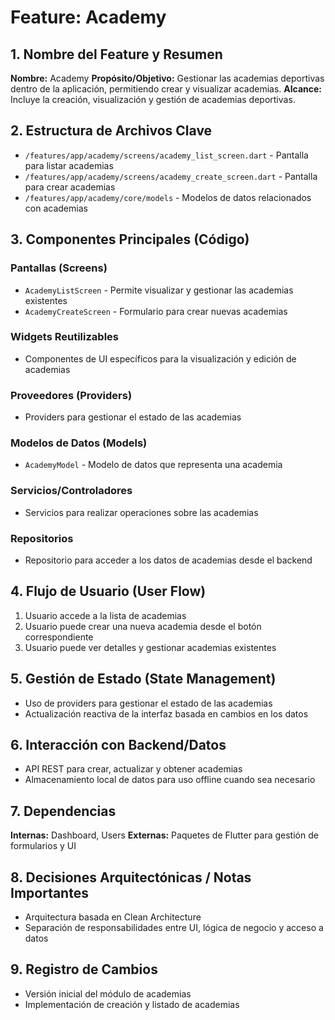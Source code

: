 # Feature: Academy

## 1. Nombre del Feature y Resumen
**Nombre:** Academy
**Propósito/Objetivo:** Gestionar las academias deportivas dentro de la aplicación, permitiendo crear y visualizar academias.
**Alcance:** Incluye la creación, visualización y gestión de academias deportivas.

## 2. Estructura de Archivos Clave
* `/features/app/academy/screens/academy_list_screen.dart` - Pantalla para listar academias
* `/features/app/academy/screens/academy_create_screen.dart` - Pantalla para crear academias
* `/features/app/academy/core/models` - Modelos de datos relacionados con academias

## 3. Componentes Principales (Código)
### Pantallas (Screens)
* `AcademyListScreen` - Permite visualizar y gestionar las academias existentes
* `AcademyCreateScreen` - Formulario para crear nuevas academias

### Widgets Reutilizables
* Componentes de UI específicos para la visualización y edición de academias

### Proveedores (Providers)
* Providers para gestionar el estado de las academias

### Modelos de Datos (Models)
* `AcademyModel` - Modelo de datos que representa una academia

### Servicios/Controladores
* Servicios para realizar operaciones sobre las academias

### Repositorios
* Repositorio para acceder a los datos de academias desde el backend

## 4. Flujo de Usuario (User Flow)
1. Usuario accede a la lista de academias
2. Usuario puede crear una nueva academia desde el botón correspondiente
3. Usuario puede ver detalles y gestionar academias existentes

## 5. Gestión de Estado (State Management)
* Uso de providers para gestionar el estado de las academias
* Actualización reactiva de la interfaz basada en cambios en los datos

## 6. Interacción con Backend/Datos
* API REST para crear, actualizar y obtener academias
* Almacenamiento local de datos para uso offline cuando sea necesario

## 7. Dependencias
**Internas:** Dashboard, Users
**Externas:** Paquetes de Flutter para gestión de formularios y UI

## 8. Decisiones Arquitectónicas / Notas Importantes
* Arquitectura basada en Clean Architecture
* Separación de responsabilidades entre UI, lógica de negocio y acceso a datos

## 9. Registro de Cambios
* Versión inicial del módulo de academias
* Implementación de creación y listado de academias